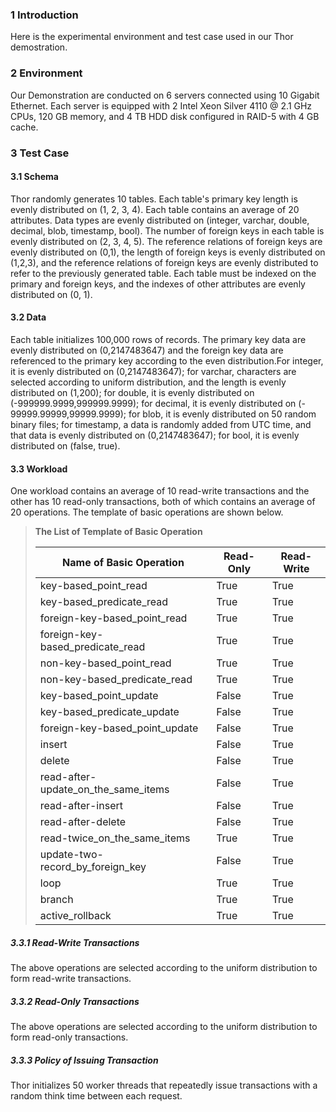 ﻿### 1 Introduction 
Here is the experimental environment and test case used in our Thor demostration.

### 2 Environment
Our Demonstration are conducted on 6 servers connected using 10 Gigabit Ethernet. Each server is equipped with 2 Intel Xeon Silver 4110 @ 2.1 GHz CPUs, 120 GB memory, and 4 TB HDD disk configured in RAID-5 with 4 GB cache. 

### 3 Test Case
#### 3.1 Schema
Thor randomly generates 10 tables. Each table's primary key length is evenly distributed on (1, 2, 3, 4). Each table contains an average of 20 attributes. Data types are evenly distributed on (integer, varchar, double, decimal, blob, timestamp, bool). The number of foreign keys in each table is evenly distributed on (2, 3, 4, 5). The reference relations of foreign keys are evenly distributed on (0,1), the length of foreign keys is evenly distributed on (1,2,3), and the reference relations of foreign keys are evenly distributed to refer to the previously generated table. Each table must be indexed on the primary and foreign keys, and the indexes of other attributes are evenly distributed on (0, 1).

#### 3.2 Data
Each table initializes 100,000 rows of records. The primary key data are evenly distributed on (0,2147483647) and the foreign key data are referenced to the primary key according to the even distribution.For integer, it is evenly distributed on (0,2147483647); for varchar, characters are selected according to uniform distribution, and the length is evenly distributed on (1,200); for double, it is evenly distributed on (-999999.9999,999999.9999); for decimal, it is evenly distributed on (- 99999.99999,99999.9999); for blob, it is evenly distributed on 50 random binary files; for timestamp, a data is randomly added from UTC time, and that data is evenly distributed on (0,2147483647); for bool, it is evenly distributed on (false, true).

#### 3.3 Workload
One workload contains an average of 10 read-write transactions and the other has 10 read-only transactions, both of which contains an average of 20 operations. The template of basic operations are shown below. 
>**The List of Template of Basic Operation**
>
>| Name of Basic Operation              | Read-Only | Read-Write |
>| ------------------------------------ | --------- | ---------- |
>| key-based_point_read                 | True      | True       |
>| key-based_predicate_read             | True      | True       |
>| foreign-key-based_point_read         | True      | True       |
>| foreign-key-based_predicate_read     | True      | True       |
>| non-key-based_point_read             | True      | True       |
>| non-key-based_predicate_read         | True      | True       |
>| key-based_point_update               | False     | True       |
>| key-based_predicate_update           | False     | True       |
>| foreign-key-based_point_update       | False     | True       |
>| insert                               | False     | True       |
>| delete                               | False     | True       |
>| read-after-update_on_the_same_items  | False     | True       |
>| read-after-insert                    | False     | True       |
>| read-after-delete                    | False     | True       |
>| read-twice_on_the_same_items         | True      | True       |
>| update-two-record_by_foreign_key     | False     | True       |
>| loop                                 | True      | True       |
>| branch                               | True      | True       |
>| active_rollback                      | True      | True       |

##### 3.3.1 Read-Write Transactions
The above operations are selected according to the uniform distribution to form read-write transactions.

##### 3.3.2 Read-Only Transactions
The above operations are selected according to the uniform distribution to form read-only transactions.

##### 3.3.3 Policy of Issuing Transaction 
Thor initializes 50 worker threads that repeatedly issue transactions with a random think time between each request.
